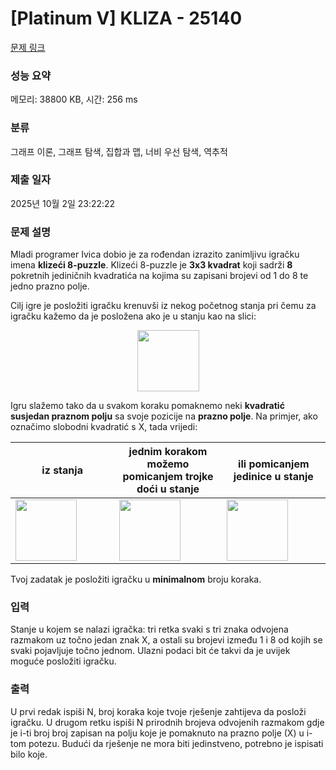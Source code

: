 # [Platinum V] KLIZA - 25140 

[문제 링크](https://www.acmicpc.net/problem/25140) 

### 성능 요약

메모리: 38800 KB, 시간: 256 ms

### 분류

그래프 이론, 그래프 탐색, 집합과 맵, 너비 우선 탐색, 역추적

### 제출 일자

2025년 10월 2일 23:22:22

### 문제 설명

<p>Mladi programer Ivica dobio je za rođendan izrazito zanimljivu igračku imena <strong>klizeći 8-puzzle</strong>. Klizeći 8-puzzle je <strong>3x3 kvadrat</strong> koji sadrži <strong>8</strong> pokretnih jediničnih kvadratića na kojima su zapisani brojevi od 1 do 8 te jedno prazno polje.</p>

<p>Cilj igre je posložiti igračku krenuvši iz nekog početnog stanja pri čemu za igračku kažemo da je posložena ako je u stanju kao na slici:</p>

<p style="text-align: center;"><img alt="" src="https://upload.acmicpc.net/805e1ed4-1f27-4ac6-af0e-efb419f22eb4/-/preview/" style="width: 99px; height: 98px;"></p>

<p>Igru slažemo tako da u svakom koraku pomaknemo neki <strong>kvadratić susjedan praznom polju</strong> sa svoje pozicije na <strong>prazno polje</strong>. Na primjer, ako označimo slobodni kvadratić s X, tada vrijedi:</p>

<table class="table table-bordered th-center td-center">
	<thead>
		<tr>
			<th style="width:33%;">iz stanja</th>
			<th style="width:34%;">jednim korakom možemo pomicanjem trojke doći u stanje</th>
			<th style="width:33%;">ili pomicanjem jedinice u stanje</th>
		</tr>
	</thead>
	<tbody>
		<tr>
			<td><img alt="" src="https://upload.acmicpc.net/b8b4878b-e141-4fa1-933e-5a336f9a9de1/-/crop/195x196/0,0/-/preview/" style="width: 98px; height: 98px;"></td>
			<td><img alt="" src="https://upload.acmicpc.net/b8b4878b-e141-4fa1-933e-5a336f9a9de1/-/crop/195x196/422,0/-/preview/" style="width: 98px; height: 98px;"></td>
			<td><img alt="" src="https://upload.acmicpc.net/b8b4878b-e141-4fa1-933e-5a336f9a9de1/-/crop/195x196/889,0/-/preview/" style="width: 98px; height: 98px;"></td>
		</tr>
	</tbody>
</table>

<p>Tvoj zadatak je posložiti igračku u <strong>minimalnom</strong> broju koraka.</p>

### 입력 

 <p>Stanje u kojem se nalazi igračka: tri retka svaki s tri znaka odvojena razmakom uz točno jedan znak X, a ostali su brojevi između 1 i 8 od kojih se svaki pojavljuje točno jednom. Ulazni podaci bit će takvi da je uvijek moguće posložiti igračku.</p>

### 출력 

 <p>U prvi redak ispiši N, broj koraka koje tvoje rješenje zahtijeva da posloži igračku. U drugom retku ispiši N prirodnih brojeva odvojenih razmakom gdje je i-ti broj broj zapisan na polju koje je pomaknuto na prazno polje (X) u i-tom potezu. Budući da rješenje ne mora biti jedinstveno, potrebno je ispisati bilo koje.</p>


